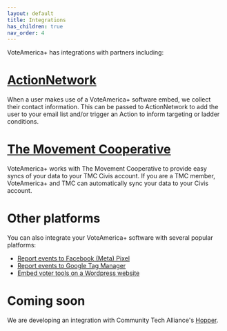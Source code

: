 ```yaml
---
layout: default
title: Integrations
has_children: true
nav_order: 4
---
```


VoteAmerica+ has integrations with partners including:

# [ActionNetwork](/integrations/action_network/)

When a user makes use of a VoteAmerica+ software embed, we collect their contact information. This can be
passed to ActionNetwork to add the user to your email list and/or trigger an Action to inform targeting or ladder conditions.

# [The Movement Cooperative](/integrations/the_movement_cooperative/)

VoteAmerica+ works with The Movement Cooperative
to provide easy syncs of your data to your TMC Civis account. If you are a
TMC member, VoteAmerica+ and TMC can automatically sync your data to your
Civis account.

# Other platforms

You can also integrate your VoteAmerica+ software with several popular platforms:
* [Report events to Facebook (Meta) Pixel](/integrations/meta_pixel/)
* [Report events to Google Tag Manager](/integrations/gtm/)
* [Embed voter tools on a Wordpress website](/integrations/wordpress/)

# Coming soon

We are developing an integration with Community Tech Alliance's [Hopper](https://communitytechalliance.org/hopper).
